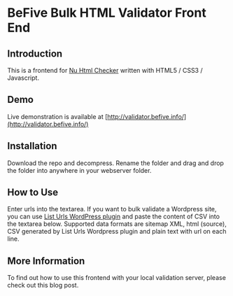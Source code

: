 # BeFive Bulk HTML Validator Front End

## Introduction
This is a frontend for [Nu Html Checker](https://validator.w3.org/nu/) written with HTML5 / CSS3 / Javascript.

## Demo
Live demonstration is available at [http://validator.befive.info/](http://validator.befive.info/)

## Installation
Download the repo and decompress. Rename the folder and drag and drop the folder into anywhere in your webserver folder.

## How to Use
Enter urls into the textarea. If you want to bulk validate a Wordpress site, you can use [List Urls WordPress plugin](https://wordpress.org/plugins/list-urls/) and paste the content of CSV into the textarea below.
Supported data formats are sitemap XML, html (source), CSV generated by List Urls Wordpress plugin and plain text with url on each line.

## More Information
To find out how to use this frontend with your local validation server, please check out this blog post.
